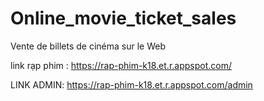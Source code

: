# Online_movie_ticket_sales
Vente de billets de cinéma sur le Web


link rạp phim : https://rap-phim-k18.et.r.appspot.com/

LINK ADMIN: https://rap-phim-k18.et.r.appspot.com/admin


